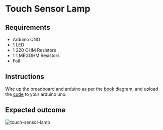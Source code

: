 # Touch Sensor Lamp

## Requirements

- Arduino UNO
- 1 LED
- 1 220 OHM Resistors
- 1 1 MEGOHM Resistors
- Foil

## Instructions

Wire up the breadboard and arduino as per the [book](https://store.arduino.cc/products/arduino-starter-kit-multi-language) diagram, and upload the [code](./touch-sensor-lamp.ino) to your arduino uno.

## Expected outcome

![touch-sensor-lamp](../assets/gifs/touch-sensor-lamp.gif)
